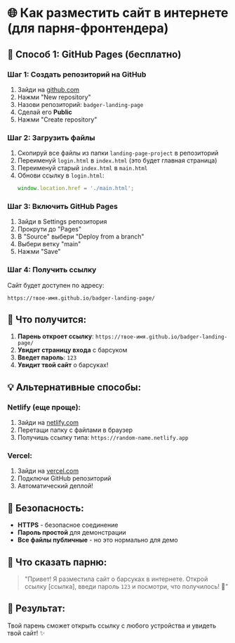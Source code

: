 # 🌐 Как разместить сайт в интернете (для парня-фронтендера)

## 🚀 Способ 1: GitHub Pages (бесплатно)

### Шаг 1: Создать репозиторий на GitHub
1. Зайди на [github.com](https://github.com)
2. Нажми "New repository"
3. Назови репозиторий: `badger-landing-page`
4. Сделай его **Public**
5. Нажми "Create repository"

### Шаг 2: Загрузить файлы
1. Скопируй все файлы из папки `landing-page-project` в репозиторий
2. Переименуй `login.html` в `index.html` (это будет главная страница)
3. Переименуй старый `index.html` в `main.html`
4. Обнови ссылку в `login.html`:
   ```javascript
   window.location.href = './main.html';
   ```

### Шаг 3: Включить GitHub Pages
1. Зайди в Settings репозитория
2. Прокрути до "Pages"
3. В "Source" выбери "Deploy from a branch"
4. Выбери ветку "main"
5. Нажми "Save"

### Шаг 4: Получить ссылку
Сайт будет доступен по адресу:
```
https://твое-имя.github.io/badger-landing-page/
```

## 🎯 Что получится:

1. **Парень откроет ссылку**: `https://твое-имя.github.io/badger-landing-page/`
2. **Увидит страницу входа** с барсуком
3. **Введет пароль**: `123`
4. **Увидит твой сайт** о барсуках!

## 💡 Альтернативные способы:

### Netlify (еще проще):
1. Зайди на [netlify.com](https://netlify.com)
2. Перетащи папку с файлами в браузер
3. Получишь ссылку типа: `https://random-name.netlify.app`

### Vercel:
1. Зайди на [vercel.com](https://vercel.com)
2. Подключи GitHub репозиторий
3. Автоматический деплой!

## 🔐 Безопасность:

- **HTTPS** - безопасное соединение
- **Пароль простой** для демонстрации
- **Все файлы публичные** - но это нормально для демо

## 📱 Что сказать парню:

> "Привет! Я разместила сайт о барсуках в интернете. Открой ссылку [ссылка], введи пароль `123` и посмотри, что получилось! 🦡"

## 🎉 Результат:

Твой парень сможет открыть ссылку с любого устройства и увидеть твой сайт! ✨ 